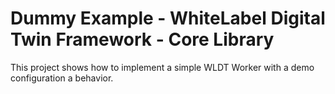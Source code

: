 # Dummy Example - WhiteLabel Digital Twin Framework - Core Library

This project shows how to implement a simple WLDT Worker with a demo configuration a behavior.

